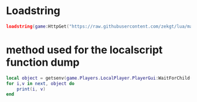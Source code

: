 # Loadstring
```lua
loadstring(game:HttpGet("https://raw.githubusercontent.com/zekgt/lua/main/counterblox/script.lua"))()
```
# method used for the localscript function dump
```lua
local object = getsenv(game.Players.LocalPlayer.PlayerGui:WaitForChild('Client'))
for i,v in next, object do
    print(i, v)
end
```
